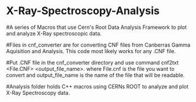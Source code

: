 # X-Ray-Spectroscopy-Analysis

#A series of Macros that use Cern's Root Data Analysis Framework to plot and analyze X-Ray spectroscopic data. 

#Files in cnf_converter are for converting CNF files from Canberras Gamma Aquisition and Analysis. This code most likely works for any .CNF file.

#Put .CNF file in the cnf_converter directory and use command cnf2txt <File.CNF> <output_file_name>. where File.cnf is the file you want to convert and output_file_name is the name of the file that will be readable. 


#Analysis folder holds C++ macros using CERNs ROOT to analyze and plot X-Ray Spectroscopy data. 
